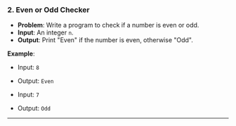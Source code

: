 

### 2. **Even or Odd Checker**
- **Problem**: Write a program to check if a number is even or odd.
- **Input**: An integer `n`.
- **Output**: Print "Even" if the number is even, otherwise "Odd".

**Example**:
- Input: `8`
- Output: `Even`

- Input: `7`
- Output: `Odd`

---